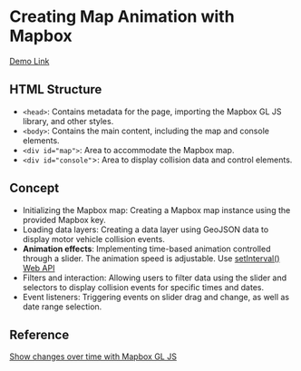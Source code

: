 # Creating Map Animation with Mapbox

[Demo Link](https://codewjoy.github.io/mapbox_animation/)
## HTML Structure
- `<head>`: Contains metadata for the page, importing the Mapbox GL JS library, and other styles.
- `<body>`: Contains the main content, including the map and console elements.
- `<div id="map">`: Area to accommodate the Mapbox map.
- `<div id="console"`>: Area to display collision data and control elements.

## Concept
- Initializing the Mapbox map: Creating a Mapbox map instance using the provided Mapbox key.
- Loading data layers: Creating a data layer using GeoJSON data to display motor vehicle collision events.
- **Animation effects**: Implementing time-based animation controlled through a slider. The animation speed is adjustable. Use [setInterval() Web API](https://developer.mozilla.org/zh-TW/docs/Web/API/setInterval)
- Filters and interaction: Allowing users to filter data using the slider and selectors to display collision events for specific times and dates.
- Event listeners: Triggering events on slider drag and change, as well as date range selection.

## Reference
[Show changes over time with Mapbox GL JS](https://docs.mapbox.com/help/tutorials/show-changes-over-time/)

